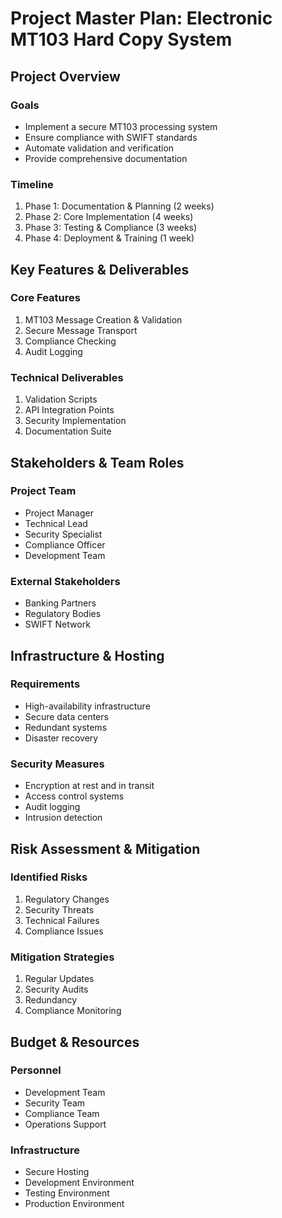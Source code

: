 # Project Master Plan: Electronic MT103 Hard Copy System

## Project Overview

### Goals
- Implement a secure MT103 processing system
- Ensure compliance with SWIFT standards
- Automate validation and verification
- Provide comprehensive documentation

### Timeline
1. Phase 1: Documentation & Planning (2 weeks)
2. Phase 2: Core Implementation (4 weeks)
3. Phase 3: Testing & Compliance (3 weeks)
4. Phase 4: Deployment & Training (1 week)

## Key Features & Deliverables

### Core Features
1. MT103 Message Creation & Validation
2. Secure Message Transport
3. Compliance Checking
4. Audit Logging

### Technical Deliverables
1. Validation Scripts
2. API Integration Points
3. Security Implementation
4. Documentation Suite

## Stakeholders & Team Roles

### Project Team
- Project Manager
- Technical Lead
- Security Specialist
- Compliance Officer
- Development Team

### External Stakeholders
- Banking Partners
- Regulatory Bodies
- SWIFT Network

## Infrastructure & Hosting

### Requirements
- High-availability infrastructure
- Secure data centers
- Redundant systems
- Disaster recovery

### Security Measures
- Encryption at rest and in transit
- Access control systems
- Audit logging
- Intrusion detection

## Risk Assessment & Mitigation

### Identified Risks
1. Regulatory Changes
2. Security Threats
3. Technical Failures
4. Compliance Issues

### Mitigation Strategies
1. Regular Updates
2. Security Audits
3. Redundancy
4. Compliance Monitoring

## Budget & Resources

### Personnel
- Development Team
- Security Team
- Compliance Team
- Operations Support

### Infrastructure
- Secure Hosting
- Development Environment
- Testing Environment
- Production Environment
